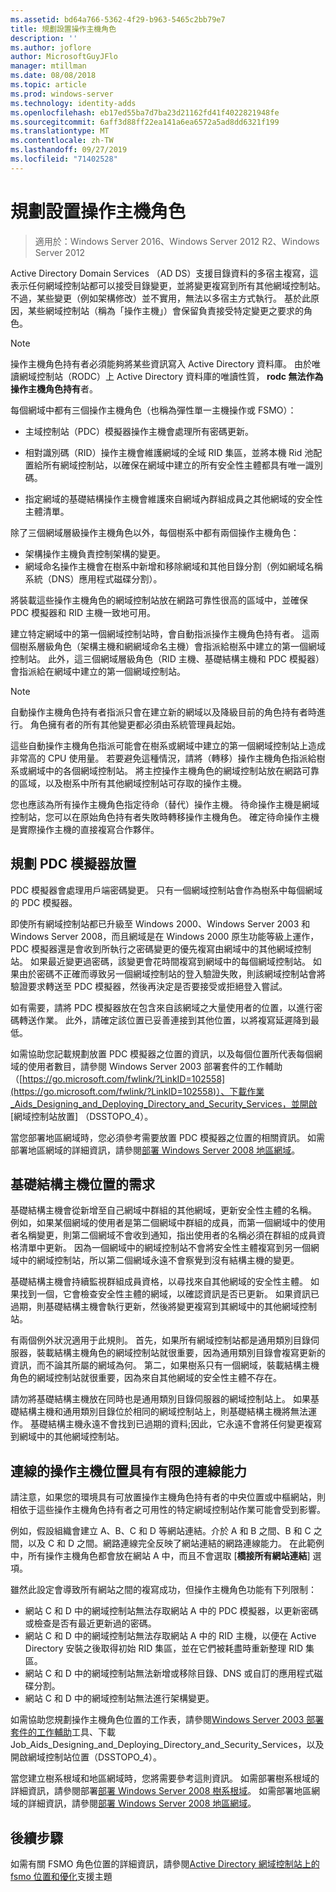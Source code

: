 ```yaml
---
ms.assetid: bd64a766-5362-4f29-b963-5465c2bb79e7
title: 規劃設置操作主機角色
description: ''
ms.author: joflore
author: MicrosoftGuyJFlo
manager: mtillman
ms.date: 08/08/2018
ms.topic: article
ms.prod: windows-server
ms.technology: identity-adds
ms.openlocfilehash: eb17ed55ba7d7ba23d21162fd41f4022821948fe
ms.sourcegitcommit: 6aff3d88ff22ea141a6ea6572a5ad8dd6321f199
ms.translationtype: MT
ms.contentlocale: zh-TW
ms.lasthandoff: 09/27/2019
ms.locfileid: "71402528"
---
```

# <a name="planning-operations-master-role-placement"></a>規劃設置操作主機角色

>適用於：Windows Server 2016、Windows Server 2012 R2、Windows Server 2012

Active Directory Domain Services （AD DS）支援目錄資料的多宿主複寫，這表示任何網域控制站都可以接受目錄變更，並將變更複寫到所有其他網域控制站。 不過，某些變更（例如架構修改）並不實用，無法以多宿主方式執行。 基於此原因，某些網域控制站（稱為「操作主機」）會保留負責接受特定變更之要求的角色。  
  
> [!NOTE]  
> 操作主機角色持有者必須能夠將某些資訊寫入 Active Directory 資料庫。 由於唯讀網域控制站（RODC）上 Active Directory 資料庫的唯讀性質， **rodc 無法作為操作主機角色持有**者。  
  
每個網域中都有三個操作主機角色（也稱為彈性單一主機操作或 FSMO）：  
  
- 主域控制站（PDC）模擬器操作主機會處理所有密碼更新。  

- 相對識別碼（RID）操作主機會維護網域的全域 RID 集區，並將本機 Rid 池配置給所有網域控制站，以確保在網域中建立的所有安全性主體都具有唯一識別碼。  
- 指定網域的基礎結構操作主機會維護來自網域內群組成員之其他網域的安全性主體清單。  

除了三個網域層級操作主機角色以外，每個樹系中都有兩個操作主機角色：  
  
- 架構操作主機負責控制架構的變更。  
- 網域命名操作主機會在樹系中新增和移除網域和其他目錄分割（例如網域名稱系統（DNS）應用程式磁碟分割）。  
  
將裝載這些操作主機角色的網域控制站放在網路可靠性很高的區域中，並確保 PDC 模擬器和 RID 主機一致地可用。  
  
建立特定網域中的第一個網域控制站時，會自動指派操作主機角色持有者。 這兩個樹系層級角色（架構主機和網網域命名主機）會指派給樹系中建立的第一個網域控制站。 此外，這三個網域層級角色（RID 主機、基礎結構主機和 PDC 模擬器）會指派給在網域中建立的第一個網域控制站。  
  
> [!NOTE]  
> 自動操作主機角色持有者指派只會在建立新的網域以及降級目前的角色持有者時進行。 角色擁有者的所有其他變更都必須由系統管理員起始。  
  
這些自動操作主機角色指派可能會在樹系或網域中建立的第一個網域控制站上造成非常高的 CPU 使用量。 若要避免這種情況，請將（轉移）操作主機角色指派給樹系或網域中的各個網域控制站。 將主控操作主機角色的網域控制站放在網路可靠的區域，以及樹系中所有其他網域控制站可存取的操作主機。  
  
您也應該為所有操作主機角色指定待命（替代）操作主機。 待命操作主機是網域控制站，您可以在原始角色持有者失敗時轉移操作主機角色。 確定待命操作主機是實際操作主機的直接複寫合作夥伴。  
  
## <a name="planning-the-pdc-emulator-placement"></a>規劃 PDC 模擬器放置

PDC 模擬器會處理用戶端密碼變更。 只有一個網域控制站會作為樹系中每個網域的 PDC 模擬器。  
  
即使所有網域控制站都已升級至 Windows 2000、Windows Server 2003 和 Windows Server 2008，而且網域是在 Windows 2000 原生功能等級上運作，PDC 模擬器還是會收到所執行之密碼變更的優先複寫由網域中的其他網域控制站。 如果最近變更過密碼，該變更會花時間複寫到網域中的每個網域控制站。 如果由於密碼不正確而導致另一個網域控制站的登入驗證失敗，則該網域控制站會將驗證要求轉送至 PDC 模擬器，然後再決定是否要接受或拒絕登入嘗試。  
  
如有需要，請將 PDC 模擬器放在包含來自該網域之大量使用者的位置，以進行密碼轉送作業。 此外，請確定該位置已妥善連接到其他位置，以將複寫延遲降到最低。  
  
如需協助您記載規劃放置 PDC 模擬器之位置的資訊，以及每個位置所代表每個網域的使用者數目，請參閱 Windows Server 2003 部署套件的工作輔助（[https://go.microsoft.com/fwlink/?LinkID=102558](https://go.microsoft.com/fwlink/?LinkID=102558)）、下載作業_Aids_Designing_and_Deploying_Directory_and_Security_Services，並開啟 [網域控制站放置] （DSSTOPO_4）。  
  
當您部署地區網域時，您必須參考需要放置 PDC 模擬器之位置的相關資訊。 如需部署地區網域的詳細資訊，請參閱[部署 Windows Server 2008 地區網域](https://technet.microsoft.com/library/cc755118.aspx)。  
  
## <a name="requirements-for-infrastructure-master-placement"></a>基礎結構主機位置的需求  

基礎結構主機會從新增至自己網域中群組的其他網域，更新安全性主體的名稱。 例如，如果某個網域的使用者是第二個網域中群組的成員，而第一個網域中的使用者名稱變更，則第二個網域不會收到通知，指出使用者的名稱必須在群組的成員資格清單中更新。 因為一個網域中的網域控制站不會將安全性主體複寫到另一個網域中的網域控制站，所以第二個網域永遠不會察覺到沒有結構主機的變更。  
  
基礎結構主機會持續監視群組成員資格，以尋找來自其他網域的安全性主體。 如果找到一個，它會檢查安全性主體的網域，以確認資訊是否已更新。 如果資訊已過期，則基礎結構主機會執行更新，然後將變更複寫到其網域中的其他網域控制站。  
  
有兩個例外狀況適用于此規則。 首先，如果所有網域控制站都是通用類別目錄伺服器，裝載結構主機角色的網域控制站就很重要，因為通用類別目錄會複寫更新的資訊，而不論其所屬的網域為何。 第二，如果樹系只有一個網域，裝載結構主機角色的網域控制站就很重要，因為來自其他網域的安全性主體不存在。  
  
請勿將基礎結構主機放在同時也是通用類別目錄伺服器的網域控制站上。 如果基礎結構主機和通用類別目錄位於相同的網域控制站上，則基礎結構主機將無法運作。 基礎結構主機永遠不會找到已過期的資料;因此，它永遠不會將任何變更複寫到網域中的其他網域控制站。  
  
## <a name="operations-master-placement-for-networks-with-limited-connectivity"></a>連線的操作主機位置具有有限的連線能力

請注意，如果您的環境具有可放置操作主機角色持有者的中央位置或中樞網站，則相依于這些操作主機角色持有者之可用性的特定網域控制站作業可能會受到影響。  
  
例如，假設組織會建立 A、B、C 和 D 等網站連結。介於 A 和 B 之間、B 和 C 之間，以及 C 和 D 之間。網路連線完全反映了網站連結的網路連線能力。 在此範例中，所有操作主機角色都會放在網站 A 中，而且不會選取 [**橋接所有網站連結**] 選項。  
  
雖然此設定會導致所有網站之間的複寫成功，但操作主機角色功能有下列限制：  
  
- 網站 C 和 D 中的網域控制站無法存取網站 A 中的 PDC 模擬器，以更新密碼或檢查是否有最近更新過的密碼。  
- 網站 C 和 D 中的網域控制站無法存取網站 A 中的 RID 主機，以便在 Active Directory 安裝之後取得初始 RID 集區，並在它們被耗盡時重新整理 RID 集區。  
- 網站 C 和 D 中的網域控制站無法新增或移除目錄、DNS 或自訂的應用程式磁碟分割。  
- 網站 C 和 D 中的網域控制站無法進行架構變更。  
  
如需協助您規劃操作主機角色位置的工作表，請參閱[Windows Server 2003 部署套件的工作輔助](https://go.microsoft.com/fwlink/?LinkID=102558)工具、下載 Job_Aids_Designing_and_Deploying_Directory_and_Security_Services，以及開啟網域控制站位置（DSSTOPO_4）。  
  
當您建立樹系根域和地區網域時，您將需要參考這則資訊。 如需部署樹系根域的詳細資訊，請參閱部署[部署 Windows Server 2008 樹系根域](https://technet.microsoft.com/library/cc731174.aspx)。 如需部署地區網域的詳細資訊，請參閱[部署 Windows Server 2008 地區網域](https://technet.microsoft.com/library/cc755118.aspx)。  

## <a name="next-steps"></a>後續步驟

如需有關 FSMO 角色位置的詳細資訊，請參閱[Active Directory 網域控制站上的 fsmo 位置和優化](https://support.microsoft.com/help/223346)支援主題
